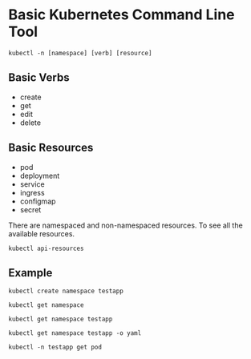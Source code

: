 # Basic Kubernetes Command Line Tool

```
kubectl -n [namespace] [verb] [resource]
```

## Basic Verbs
- create
- get
- edit
- delete

## Basic Resources
- pod
- deployment
- service
- ingress
- configmap
- secret

There are namespaced and non-namespaced resources. To see all the available resources.
```
kubectl api-resources
```

## Example
```
kubectl create namespace testapp

kubectl get namespace

kubectl get namespace testapp

kubectl get namespace testapp -o yaml

kubectl -n testapp get pod
```
